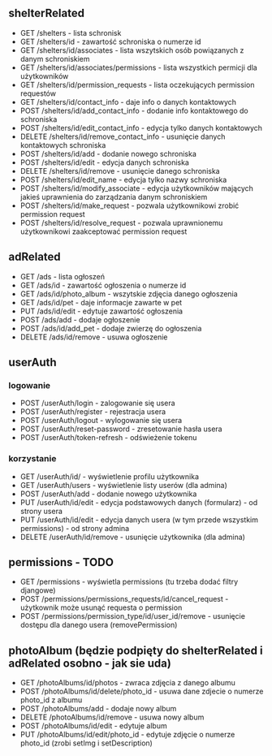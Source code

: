 ## shelterRelated

- GET /shelters - lista schronisk
- GET /shelters/id - zawartość schroniska o numerze id
- GET /shelters/id/associates - lista wszytskich osób powiązanych z danym schroniskiem
- GET /shelters/id/associates/permissions - lista wszystkich permicji dla użytkowników
- GET /shelters/id/permission_requests - lista oczekujących permission requestów
- GET /shelters/id/contact_info - daje info o danych kontaktowych
- POST /shelters/id/add_contact_info - dodanie info kontaktowego do schroniska
- POST /shelters/id/edit_contact_info - edycja tylko danych kontaktowych
- DELETE /shelters/id/remove_contact_info - usunięcie danych kontaktowych schroniska
- POST /shelters/id/add - dodanie nowego schroniska
- POST /shelters/id/edit - edycja danych schroniska
- DELETE /shelters/id/remove - usunięcie danego schroniska
- POST /shelters/id/edit_name - edycja tylko nazwy schroniska
- POST /shelters/id/modify_associate - edycja użytkowników mających jakieś uprawnienia do zarządzania danym schroniskiem
- POST /shelters/id/make_request - pozwala użytkownikowi zrobić permission request
- POST /shelters/id/resolve_request - pozwala uprawnionemu użytkownikowi zaakceptować permission request

## adRelated

- GET /ads - lista ogłoszeń
- GET /ads/id - zawartość ogłoszenia o numerze id
- GET /ads/id/photo_album - wszytskie zdjęcia danego ogłoszenia
- GET /ads/id/pet - daje informacje zawarte w pet
- PUT /ads/id/edit - edytuje zawartość ogłoszenia
- POST /ads/add - dodaje ogłoszenie
- POST /ads/id/add_pet - dodaje zwierzę do ogłoszenia
- DELETE /ads/id/remove - usuwa ogłoszenie

## userAuth

### logowanie

- POST /userAuth/login - zalogowanie się usera
- POST /userAuth/register - rejestracja usera
- POST /userAuth/logout - wylogowanie się usera
- POST /userAuth/reset-password - zresetowanie hasła usera
- POST /userAuth/token-refresh - odświeżenie tokenu

### korzystanie

- GET /userAuth/id/ - wyświetlenie profilu użytkownika
- GET /userAuth/users - wyświetlenie listy userów (dla admina)
- POST /userAuth/add - dodanie nowego użytkownika
- PUT /userAuth/id/edit - edycja podstawowych danych (formularz) - od strony usera
- PUT /userAuth/id/edit - edycja danych usera (w tym przede wszystkim permissions) - od strony admina
- DELETE /userAuth/id/remove - usunięcie użytkownika (dla admina)

## permissions - TODO

- GET /permissions - wyświetla permissions (tu trzeba dodać filtry djangowe)
- POST /permissions/permissions_requests/id/cancel_request - użytkownik może usunąć requesta o permission
- POST /permissions/permission_type/id/user_id/remove - usunięcie dostępu dla danego usera (removePermission)

## photoAlbum (będzie podpięty do shelterRelated i adRelated osobno - jak sie uda)

- GET /photoAlbums/id/photos - zwraca zdjęcia z danego albumu
- POST /photoAlbums/id/delete/photo_id - usuwa dane zdjecie o numerze photo_id z albumu
- POST /photoAlbums/add - dodaje nowy album
- DELETE /photoAlbums/id/remove - usuwa nowy album
- POST /photoAlbums/id/edit - edytuje album
- PUT /photoAlbums/id/edit/photo_id - edytuje zdjęcie o numerze photo_id (zrobi setImg i setDescription)